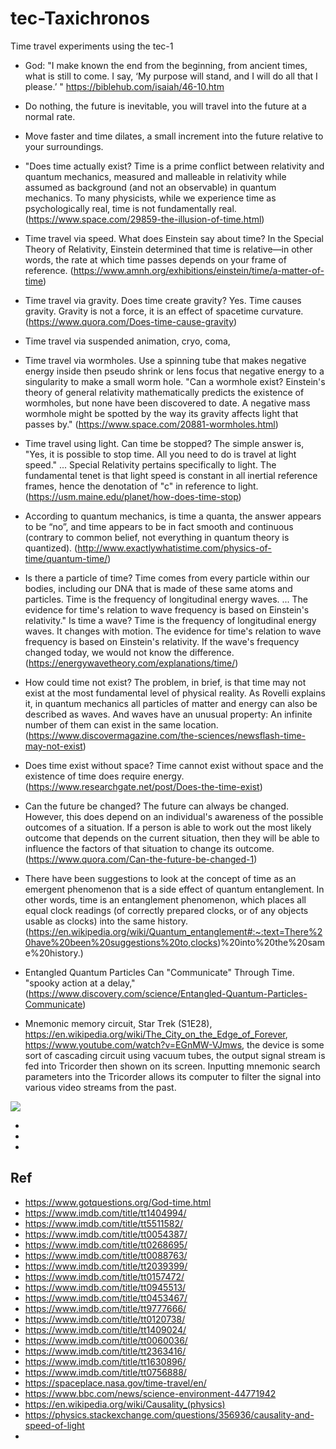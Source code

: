 # tec-Taxichronos
Time travel experiments using the tec-1

- God: "I make known the end from the beginning, from ancient times, what is still to come. I say, ‘My purpose will stand, and I will do all that I please.’ " https://biblehub.com/isaiah/46-10.htm


- Do nothing, the future is inevitable, you will travel into the future at a normal rate.
- Move faster and time dilates, a small increment into the future relative to your surroundings.  
- "Does time actually exist? Time is a prime conflict between relativity and quantum mechanics, measured and malleable in relativity while assumed as background (and not an observable) in quantum mechanics. To many physicists, while we experience time as psychologically real, time is not fundamentally real. (https://www.space.com/29859-the-illusion-of-time.html)
- Time travel via speed. What does Einstein say about time? In the Special Theory of Relativity, Einstein determined that time is relative—in other words, the rate at which time passes depends on your frame of reference. (https://www.amnh.org/exhibitions/einstein/time/a-matter-of-time)
- Time travel via gravity. Does time create gravity? Yes. Time causes gravity. Gravity is not a force, it is an effect of spacetime curvature. (https://www.quora.com/Does-time-cause-gravity)
- Time travel via suspended animation, cryo, coma, 
- Time travel via wormholes. Use a spinning tube that makes negative energy inside then pseudo shrink or lens focus that negative energy to a singularity to make a small worm hole. "Can a wormhole exist? Einstein's theory of general relativity mathematically predicts the existence of wormholes, but none have been discovered to date. A negative mass wormhole might be spotted by the way its gravity affects light that passes by." (https://www.space.com/20881-wormholes.html)
- Time travel using light. Can time be stopped? The simple answer is, "Yes, it is possible to stop time. All you need to do is travel at light speed." ... Special Relativity pertains specifically to light. The fundamental tenet is that light speed is constant in all inertial reference frames, hence the denotation of "c" in reference to light. (https://usm.maine.edu/planet/how-does-time-stop)
- According to quantum mechanics, is time a quanta, the answer appears to be “no”, and time appears to be in fact smooth and continuous (contrary to common belief, not everything in quantum theory is quantized). (http://www.exactlywhatistime.com/physics-of-time/quantum-time/)
- Is there a particle of time? Time comes from every particle within our bodies, including our DNA that is made of these same atoms and particles. Time is the frequency of longitudinal energy waves. ... The evidence for time's relation to wave frequency is based on Einstein's relativity." Is time a wave? Time is the frequency of longitudinal energy waves. It changes with motion. The evidence for time's relation to wave frequency is based on Einstein's relativity. If the wave's frequency changed today, we would not know the difference. (https://energywavetheory.com/explanations/time/)
- How could time not exist? The problem, in brief, is that time may not exist at the most fundamental level of physical reality. As Rovelli explains it, in quantum mechanics all particles of matter and energy can also be described as waves. And waves have an unusual property: An infinite number of them can exist in the same location. (https://www.discovermagazine.com/the-sciences/newsflash-time-may-not-exist)
- Does time exist without space? Time cannot exist without space and the existence of time does require energy.(https://www.researchgate.net/post/Does-the-time-exist)
- Can the future be changed? The future can always be changed. However, this does depend on an individual's awareness of the possible outcomes of a situation. If a person is able to work out the most likely outcome that depends on the current situation, then they will be able to influence the factors of that situation to change its outcome. (https://www.quora.com/Can-the-future-be-changed-1)
- There have been suggestions to look at the concept of time as an emergent phenomenon that is a side effect of quantum entanglement. In other words, time is an entanglement phenomenon, which places all equal clock readings (of correctly prepared clocks, or of any objects usable as clocks) into the same history. (https://en.wikipedia.org/wiki/Quantum_entanglement#:~:text=There%20have%20been%20suggestions%20to,clocks)%20into%20the%20same%20history.)
- Entangled Quantum Particles Can "Communicate" Through Time. "spooky action at a delay," (https://www.discovery.com/science/Entangled-Quantum-Particles-Communicate)
- Mnemonic memory circuit, Star Trek (S1E28), https://en.wikipedia.org/wiki/The_City_on_the_Edge_of_Forever, https://www.youtube.com/watch?v=EGnMW-VJmws, the device is some sort of cascading circuit using vacuum tubes, the output signal stream is fed into Tricorder then shown on its screen. Inputting mnemonic search parameters into the Tricorder allows its computer to filter the signal into various video streams from the past. 

![](https://github.com/SteveJustin1963/tec-Taxichronos/blob/main/pics/star-trek-1-28-Thecityontheedgeofforeverhd600.jpg)


- 

-   
- 


## Ref
- https://www.gotquestions.org/God-time.html
- https://www.imdb.com/title/tt1404994/
- https://www.imdb.com/title/tt5511582/
- https://www.imdb.com/title/tt0054387/
- https://www.imdb.com/title/tt0268695/
- https://www.imdb.com/title/tt0088763/
- https://www.imdb.com/title/tt2039399/
- https://www.imdb.com/title/tt0157472/
- https://www.imdb.com/title/tt0945513/
- https://www.imdb.com/title/tt0453467/
- https://www.imdb.com/title/tt9777666/
- https://www.imdb.com/title/tt0120738/
- https://www.imdb.com/title/tt1409024/
- https://www.imdb.com/title/tt0060036/
- https://www.imdb.com/title/tt2363416/
- https://www.imdb.com/title/tt1630896/
- https://www.imdb.com/title/tt0756888/
- https://spaceplace.nasa.gov/time-travel/en/
- https://www.bbc.com/news/science-environment-44771942
- https://en.wikipedia.org/wiki/Causality_(physics)
- https://physics.stackexchange.com/questions/356936/causality-and-speed-of-light
- 
